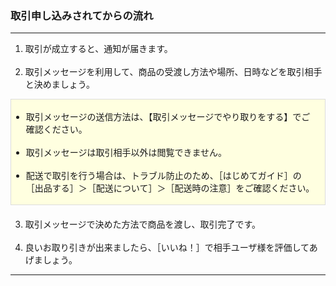 <h3>取引申し込みされてからの流れ</h3>
<hr>

<ol>
<li>取引が成立すると、通知が届きます。</li>
<br>
<li>取引メッセージを利用して、商品の受渡し方法や場所、日時などを取引相手と決めましょう。</li>
</ol>
<div style="padding: 3px 15px 3px 0px; margin-bottom: 20px; border: 1px solid #dcdcdc; background-color: #ffffe0;">
<ul>
<li>取引メッセージの送信方法は、【取引メッセージでやり取りをする】でご確認ください。</li>
<br>
<li>取引メッセージは取引相手以外は閲覧できません。</li>
<br>
<li>配送で取引を行う場合は、トラブル防止のため、［はじめてガイド］の［出品する］＞［配送について］＞［配送時の注意］をご確認ください。</li>
</ul>
</div>
<ol start="3">
<li>取引メッセージで決めた方法で商品を渡し、取引完了です。</li>
<br>
<li>良いお取り引きが出来ましたら、［いいね！］で相手ユーザ様を評価してあげましょう。</li>
</ol>

<hr>